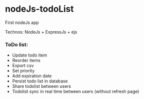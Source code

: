 # nodeJs-todoList
First nodeJs app

Technos:
NodeJs + ExpressJs + ejs

### ToDo list:
- Update todo item
- Reorder items
- Export csv
- Set priority 
- Add expiration date
- Persist todo list in database
- Share todolist between users
- Todolist sync in real time between users (without refresh page)
